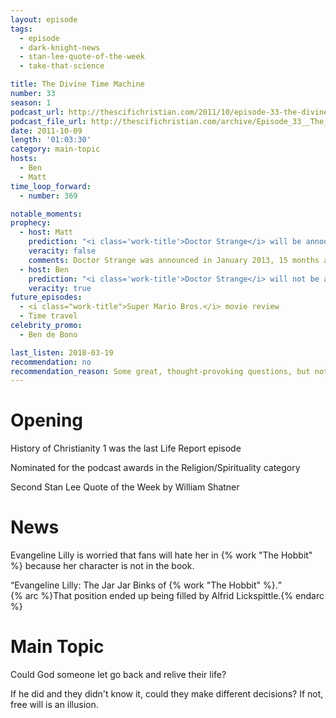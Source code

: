 ```yaml
---
layout: episode
tags:
  - episode
  - dark-knight-news
  - stan-lee-quote-of-the-week
  - take-that-science

title: The Divine Time Machine
number: 33      
season: 1
podcast_url: http://thescifichristian.com/2011/10/episode-33-the-divine-time-machine/
podcast_file_url: http://thescifichristian.com/archive/Episode_33__The_Divine_Time_Machine.mp3
date: 2011-10-09
length: '01:03:30'
category: main-topic
hosts:
  - Ben
  - Matt
time_loop_forward: 
  - number: 369

notable_moments:
prophecy:
  - host: Matt
    prediction: "<i class='work-title'>Doctor Strange</i> will be announced within the next year"
    veracity: false
    comments: Doctor Strange was announced in January 2013, 15 months after Matt's prediction.
  - host: Ben
    prediction: "<i class='work-title'>Doctor Strange</i> will not be announced within the next year"
    veracity: true
future_episodes: 
  - <i class="work-title">Super Mario Bros.</i> movie review
  - Time travel 
celebrity_promo: 
  - Ben de Bono

last_listen: 2018-03-19
recommendation: no
recommendation_reason: Some great, thought-provoking questions, but not a stand-out episode.
---
```

# Opening
History of Christianity 1 was the last Life Report episode

Nominated for the podcast awards in the Religion/Spirituality category

Second Stan Lee Quote of the Week by William Shatner 



# News
Evangeline Lilly is worried that fans will hate her in {% work "The Hobbit" %} because her character is not in the book. 

<div class="quote">
  <q class="ben">Evangeline Lilly: The Jar Jar Binks of {% work "The Hobbit" %}.</q>
</div>
{% arc %}That position ended up being filled by Alfrid Lickspittle.{% endarc %}



# Main Topic
Could God someone let go back and relive their life? 

If he did and they didn't know it, could they make different decisions? If not, free will is an illusion.